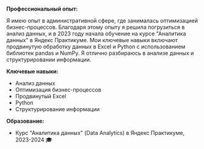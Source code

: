 **Профессиональный опыт:**

Я имею опыт в административной сфере, где занималась оптимизацией бизнес-процессов. Благодаря этому опыту я решила погрузиться в анализ данных, и в 2023 году начала обучение на курсе "Аналитика данных" в Яндекс Практикуме. Мои ключевые навыки включают продвинутую обработку данных в Excel и Python с использованием библиотек pandas и NumPy. Я отлично разбираюсь в анализе данных и структурировании информации.

**Ключевые навыки:**
- Анализ данных
- Оптимизация бизнес-процессов
- Продвинутый Excel
- Python
- Структурирование информации

**Образование:**
- Курс "Аналитика данных" (Data Analytics) в Яндекс Практикуме, 2023-2024 🎓
